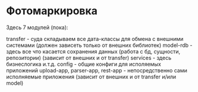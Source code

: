 # Фотомаркировка

Здесь 7 модулей (пока):

transfer - суда складываем все дата-классы для обмена с внешними системами (должен зависеть только от внешних библиотек)
model-rdb - здесь все что касается сохранения данных (работа с бд, сущности, репозитории) (зависит от внешних и от transfer)
services - здесь бизнеслогика и.т.д.
config - общие конфиги для исполяемых приложений
upload-app, parser-app, rest-app - непосредственно сами исполняемые приложения (зависит от внешних и от transfer и/или model)

